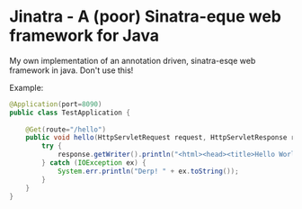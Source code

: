 Jinatra - A (poor) Sinatra-eque web framework for Java
======================================================

My own implementation of an annotation driven, sinatra-esqe web framework in java.
Don't use this!

Example:

```java
@Application(port=8090)
public class TestApplication {
    
    @Get(route="/hello")
    public void hello(HttpServletRequest request, HttpServletResponse response) {
        try {
            response.getWriter().println("<html><head><title>Hello World</title></head><body><h1>Hello World</h1></body></html>");
        } catch (IOException ex) {
            System.err.println("Derp! " + ex.toString());
        }
    }
}
```